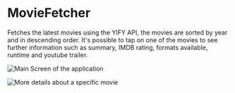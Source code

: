 # MovieFetcher
Fetches the latest movies using the YIFY API, the movies are sorted by year and in descending order. It's possible to tap on one of the movies to see further information such as summary, IMDB rating, formats available, runtime and youtube trailer.

![Main Screen of the application](/relative/path/to/MainScreen.png?raw=true "Main Page of the app")


![More details about a specific movie](/relative/path/to/DetailedPage.png?raw=true "Detailed Page")